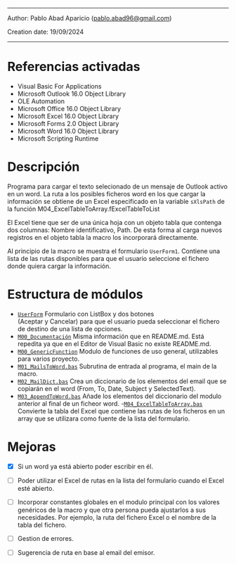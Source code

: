 --------------------------------------------------------
Author: Pablo Abad Aparicio  (pablo.abad96@gmail.com)

Creation date: 19/09/2024

--------------------------------------------------------

# Referencias activadas
- Visual Basic For Applications
- Microsoft Outlook 16.0 Object Library
- OLE Automation
- Microsoft Office 16.0 Object Library
- Microsoft Excel 16.0 Object Library
- Microsoft Forms 2.0 Object Library
- Microsoft Word 16.0 Object Library
- Microsoft Scripting Runtime

# Descripción
Programa para cargar el texto selecionado de un mensaje
de Outlook activo en un word. La ruta a los posibles ficheros
word en los que cargar la información se obtiene de un Excel
especificado en la variable `sXlsPath` de la función
M04_ExcelTableToArray.fExcelTableToList

El Excel tiene que ser de una única hoja con un objeto tabla
que contenga dos columnas: Nombre identificativo, Path.
De esta forma al carga  nuevos registros en el objeto tabla
la macro los incorporará directamente.

Al principio de la macro se muestra el formulario `UserForm1`.
Contiene una lista de las rutas disponibles para que el usuario
seleccione el fichero donde quiera cargar la información.

# Estructura de módulos
- [`UserForm`](/UserForm1.frm) Formulario con ListBox y dos botones  
(Aceptar y Cancelar) para que el usuario pueda seleccionar el fichero de 
destino de una lista de opciones.
- [`M00_Documentación`](/M00_Documentacion.bas) Misma información que en 
README.md. Está repedita  ya que en el Editor de Visual Basic no existe 
README.md.
- [`M00_GenericFunction`](/M00_GenericFunctions.bas) Modulo de funciones 
de uso general, utilizables para varios proyecto.
- [`M01_MailsToWord.bas`](/M01_MailsToWord.bas) Subrutina de entrada al 
programa, el main de la macro.
- [`M02_MailDict.bas`](/M02_MailDict.bas) Crea un diccionario de los 
elementos del email que se copiarán en el word (From, To, Date, Subject y 
SelectedText).
- [`M03_AppendToWord.bas`](/M03_AppendToWord.bas) Añade los elementos
del diccionario del modulo anterior al final de un ficheor word.
-[`M04_ExcelTableToArray.bas`](/M04_ExcelTableToArray.bas) Convierte
la tabla del Excel que contiene las rutas de los ficheros en un array
que se utilizara como fuente de la lista del formulario.

# Mejoras
- [x] Si un word ya está abierto poder escribir en él.
- [ ] Poder utilizar el Excel de rutas en la lista del formulario cuando el Excel esté abierto.
- [ ] Incorporar constantes globales en el modulo principal con los valores genéricos de la macro y que otra persona
pueda ajustarlos a sus necesidades. Por ejemplo, la ruta del fichero Excel o el nombre de la tabla del fichero.
- [ ] Gestion de errores.
- [ ] Sugerencia de ruta en base al email del emisor.

